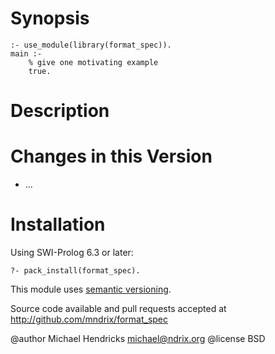# Synopsis

    :- use_module(library(format_spec)).
    main :-
        % give one motivating example
        true.

# Description

# Changes in this Version

  * ...

# Installation

Using SWI-Prolog 6.3 or later:

    ?- pack_install(format_spec).

This module uses [semantic versioning](http://semver.org/).

Source code available and pull requests accepted at
http://github.com/mndrix/format_spec

@author Michael Hendricks <michael@ndrix.org>
@license BSD
